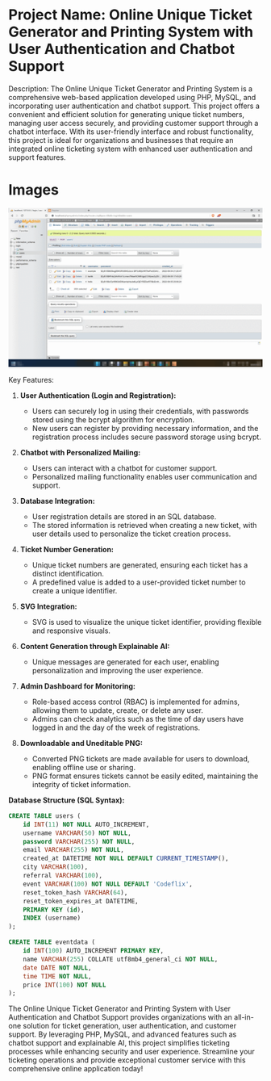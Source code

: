 # Project Name: Online Unique Ticket Generator and Printing System with User Authentication and Chatbot Support

Description:
The Online Unique Ticket Generator and Printing System is a comprehensive web-based application developed using PHP, MySQL, and incorporating user authentication and chatbot support. This project offers a convenient and efficient solution for generating unique ticket numbers, managing user access securely, and providing customer support through a chatbot interface. With its user-friendly interface and robust functionality, this project is ideal for organizations and businesses that require an integrated online ticketing system with enhanced user authentication and support features.

# Images

<p align="center">
  <img src="./Images/ticket.gif" alt="Image"/>
</p>

Key Features:

1. **User Authentication (Login and Registration):**
   - Users can securely log in using their credentials, with passwords stored using the bcrypt algorithm for encryption.
   - New users can register by providing necessary information, and the registration process includes secure password storage using bcrypt.

2. **Chatbot with Personalized Mailing:**
   - Users can interact with a chatbot for customer support.
   - Personalized mailing functionality enables user communication and support.

3. **Database Integration:**
   - User registration details are stored in an SQL database.
   - The stored information is retrieved when creating a new ticket, with user details used to personalize the ticket creation process.

4. **Ticket Number Generation:**
   - Unique ticket numbers are generated, ensuring each ticket has a distinct identification.
   - A predefined value is added to a user-provided ticket number to create a unique identifier.

5. **SVG Integration:**
   - SVG is used to visualize the unique ticket identifier, providing flexible and responsive visuals.

6. **Content Generation through Explainable AI:**
   - Unique messages are generated for each user, enabling personalization and improving the user experience.

7. **Admin Dashboard for Monitoring:**
   - Role-based access control (RBAC) is implemented for admins, allowing them to update, create, or delete any user.
   - Admins can check analytics such as the time of day users have logged in and the day of the week of registrations.

8. **Downloadable and Uneditable PNG:**
   - Converted PNG tickets are made available for users to download, enabling offline use or sharing.
   - PNG format ensures tickets cannot be easily edited, maintaining the integrity of ticket information.

**Database Structure (SQL Syntax):**
```sql
CREATE TABLE users (
    id INT(11) NOT NULL AUTO_INCREMENT,
    username VARCHAR(50) NOT NULL,
    password VARCHAR(255) NOT NULL,
    email VARCHAR(255) NOT NULL,
    created_at DATETIME NOT NULL DEFAULT CURRENT_TIMESTAMP(),
    city VARCHAR(100),
    referral VARCHAR(100),
    event VARCHAR(100) NOT NULL DEFAULT 'Codeflix',
    reset_token_hash VARCHAR(64),
    reset_token_expires_at DATETIME,
    PRIMARY KEY (id),
    INDEX (username)
);
```

```sql
CREATE TABLE eventdata (
    id INT(100) AUTO_INCREMENT PRIMARY KEY,
    name VARCHAR(255) COLLATE utf8mb4_general_ci NOT NULL,
    date DATE NOT NULL,
    time TIME NOT NULL,
    price INT(100) NOT NULL
);

```

The Online Unique Ticket Generator and Printing System with User Authentication and Chatbot Support provides organizations with an all-in-one solution for ticket generation, user authentication, and customer support. By leveraging PHP, MySQL, and advanced features such as chatbot support and explainable AI, this project simplifies ticketing processes while enhancing security and user experience. Streamline your ticketing operations and provide exceptional customer service with this comprehensive online application today!
